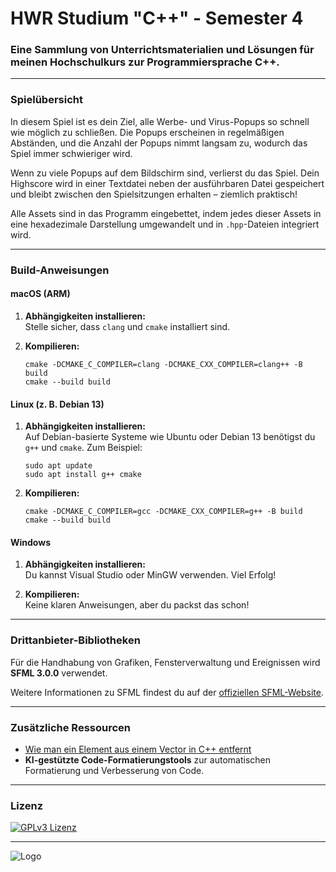 # HWR Studium "C++" - Semester 4

### Eine Sammlung von Unterrichtsmaterialien und Lösungen für meinen Hochschulkurs zur Programmiersprache C++.

---

### Spielübersicht

In diesem Spiel ist es dein Ziel, alle Werbe- und Virus-Popups so schnell wie möglich zu schließen. Die Popups erscheinen in regelmäßigen Abständen, und die Anzahl der Popups nimmt langsam zu, wodurch das Spiel immer schwieriger wird.

Wenn zu viele Popups auf dem Bildschirm sind, verlierst du das Spiel. Dein Highscore wird in einer Textdatei neben der ausführbaren Datei gespeichert und bleibt zwischen den Spielsitzungen erhalten – ziemlich praktisch!

Alle Assets sind in das Programm eingebettet, indem jedes dieser Assets in eine hexadezimale Darstellung umgewandelt und in `.hpp`-Dateien integriert wird.

---

### Build-Anweisungen

#### macOS (ARM)

1. **Abhängigkeiten installieren:**  
   Stelle sicher, dass `clang` und `cmake` installiert sind.

2. **Kompilieren:**
   ```
   cmake -DCMAKE_C_COMPILER=clang -DCMAKE_CXX_COMPILER=clang++ -B build
   cmake --build build
   ```

#### Linux (z. B. Debian 13)

1. **Abhängigkeiten installieren:**  
   Auf Debian-basierte Systeme wie Ubuntu oder Debian 13 benötigst du `g++` und `cmake`. Zum Beispiel:
   ```
   sudo apt update
   sudo apt install g++ cmake
   ```

2. **Kompilieren:**
   ```
   cmake -DCMAKE_C_COMPILER=gcc -DCMAKE_CXX_COMPILER=g++ -B build
   cmake --build build
   ```

#### Windows

1. **Abhängigkeiten installieren:**  
   Du kannst Visual Studio oder MinGW verwenden. Viel Erfolg!

2. **Kompilieren:**  
   Keine klaren Anweisungen, aber du packst das schon!

---

### Drittanbieter-Bibliotheken

Für die Handhabung von Grafiken, Fensterverwaltung und Ereignissen wird **SFML 3.0.0** verwendet.

Weitere Informationen zu SFML findest du auf der [offiziellen SFML-Website](https://www.sfml-dev.org/).

---

### Zusätzliche Ressourcen

- [Wie man ein Element aus einem Vector in C++ entfernt](https://www.geeksforgeeks.org/how-to-remove-an-element-from-vector-in-cpp/)
- **KI-gestützte Code-Formatierungstools** zur automatischen Formatierung und Verbesserung von Code.

---

### Lizenz

[![GPLv3 Lizenz](https://img.shields.io/badge/License-GPL%20v3-yellow.svg)](https://opensource.org/licenses/)

---

![Logo](https://upload.wikimedia.org/wikipedia/de/thumb/9/90/Hochschule_für_Wirtschaft_und_Recht_Berlin_logo.svg/500px-Hochschule_für_Wirtschaft_und_Recht_Berlin_logo.svg.png)
